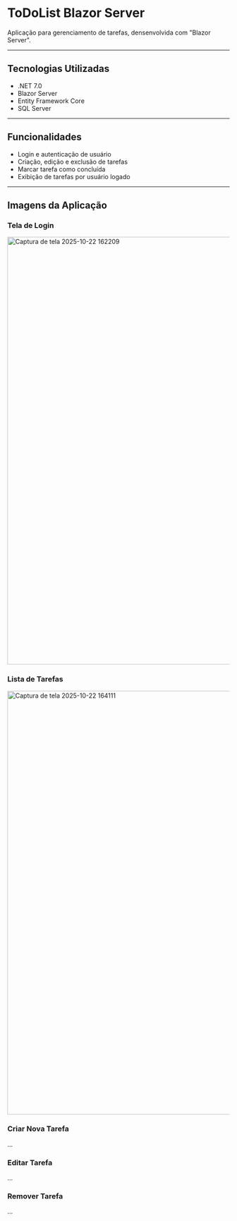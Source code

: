 # ToDoList Blazor Server

Aplicação para gerenciamento de tarefas, densenvolvida com "Blazor Server".

---

##  Tecnologias Utilizadas
- .NET 7.0 
- Blazor Server  
- Entity Framework Core  
- SQL Server  

---

##  Funcionalidades
- Login e autenticação de usuário  
- Criação, edição e exclusão de tarefas  
- Marcar tarefa como concluída  
- Exibição de tarefas por usuário logado  

---

##  Imagens da Aplicação

### Tela de Login
<img width="1907" height="970" alt="Captura de tela 2025-10-22 162209" src="https://github.com/user-attachments/assets/50e3692b-e1ec-4211-bd6e-73b230df0ba6" />

### Lista de Tarefas
<img width="1903" height="961" alt="Captura de tela 2025-10-22 164111" src="https://github.com/user-attachments/assets/dd131d59-236c-49e3-9217-155367ae3183" />

### Criar Nova Tarefa
...

### Editar Tarefa
...

### Remover Tarefa
...
